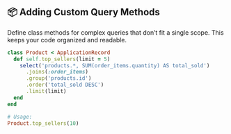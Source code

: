 ## 📦 Adding Custom Query Methods

Define class methods for complex queries that don’t fit a single scope. This keeps your code organized and readable.

```ruby
class Product < ApplicationRecord
  def self.top_sellers(limit = 5)
    select('products.*, SUM(order_items.quantity) AS total_sold')
      .joins(:order_items)
      .group('products.id')
      .order('total_sold DESC')
      .limit(limit)
  end
end

# Usage:
Product.top_sellers(10)
```